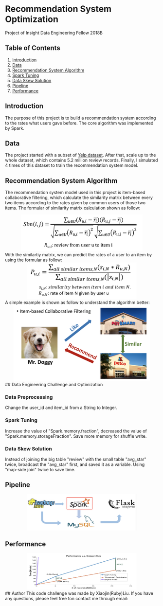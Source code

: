 # Recommendation System Optimization
Project of Insight Data Engineering Fellow 2018B

## Table of Contents
1. [Introduction](README.md#the-product)
2. [Data](README.md#data)
3. [Recommendation System Algorithm](README.md#recommendation-system-algorithm)
4. [Spark Tuning](README.md#spark-tuning)
5. [Data Skew Solution](README.md#data-skew-solution)
6. [Pipeline](README.md#pipeline)
7. [Performance](README.md#performance)

## Introduction
The purpose of this project is to build a recommendation system according to the rates what users gave before. The core algorithm was implemented by Spark. 

## Data
The project started with a subset of [Yelp dataset](https://www.yelp.com/dataset). After that, scale up to the whole dataset, which contains 5.2 million review records. Finally, I simulated 4 times of this dataset to train the recommendation system model.

## Recommendation System Algorithm
The recommendation system model used in this project is item-based collaborative filtering, which calculate the similarity matrix between every two items according to the rates given by common users of those two items. 
The formular of similarity matrix calculation shown as follow:

<div align=center><img width="400" height="120" src="https://github.com/Xiaojin1215/RecommendationSystemOpt/blob/master/Slides/img/cf-formular.png"/></div>
With the similartiy matrix, we can predict the rates of a user to an item by using the formular as follow:
<div align=center><img width="360" height="120" src="https://github.com/Xiaojin1215/RecommendationSystemOpt/blob/master/Slides/img/cf-predict-formular.png"/></div>
A simple example is shown as follow to understand the algorithm better:
<div align=center><img width="450" height="250" src="https://github.com/Xiaojin1215/RecommendationSystemOpt/blob/master/Slides/img/cf-img.png"/></div>
## Data Engineering Challenge and Optimization

### Data Preprocessing

Change the user_id and item_id from a String to Integer.

### Spark Tuning
Increase the value of "Spark.memory.fraction", decreased the value of "Spark.memory.storageFraction". Save more memory for shuffle write. 

### Data Skew Solution
Instead of joining the big table "review" with the small table "avg_star" twice, broadcast the "avg_star" first, and saved it as a variable. Using "map-side join" twice to save time. 

## Pipeline
<div align=center><img width="360" height="120" src="https://github.com/Xiaojin1215/RecommendationSystemOpt/blob/master/Slides/img/pipeline.png"/></div>

## Performance
<div align=center><img width="360" height="120" src="https://github.com/Xiaojin1215/RecommendationSystemOpt/blob/master/Slides/img/performance.png"/></div>
## Author
This code challenge was made by Xiaojin(Ruby)Liu. If you have any questions, please feel free ton contact me through email: <xiaojinliumail@gmail.com>

